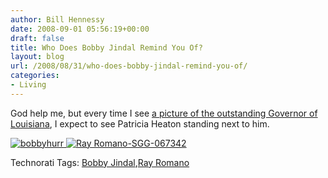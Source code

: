 ```yaml
---
author: Bill Hennessy
date: 2008-09-01 05:56:19+00:00
draft: false
title: Who Does Bobby Jindal Remind You Of?
layout: blog
url: /2008/08/31/who-does-bobby-jindal-remind-you-of/
categories:
- Living
---
```


God help me, but every time I see [a picture of the outstanding Governor of Louisiana](https://michellemalkin.com/2008/08/31/bobby-jindal-is-on-the-ball/), I expect to see Patricia Heaton standing next to him.

[![bobbyhurr](https://hennessysview.com/wp-content/uploads/2008/09/bobbyhurr-thumb.jpg)
](https://hennessysview.com/wp-content/uploads/2008/09/bobbyhurr.jpg) [![Ray Romano-SGG-067342](https://hennessysview.com/wp-content/uploads/2008/09/ray-romano-sgg-067342-thumb.jpg)
](https://hennessysview.com/wp-content/uploads/2008/09/ray-romano-sgg-067342.jpg)  

Technorati Tags: [Bobby Jindal](https://technorati.com/tags/Bobby%20Jindal),[Ray Romano](https://technorati.com/tags/Ray%20Romano)
